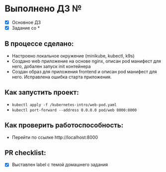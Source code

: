 # Выполнено ДЗ №

- [x] Основное ДЗ
- [x] Задание со *

## В процессе сделано:
- Настроено локальное окружение (minikube, kubectl, k9s)
- Создано web приложение на основе nginx, описан pod манифест для него, добален запуск init контейнера
- Создан образ для приложения frontend и описан pod манифест для него. Исправлена ошибка старта приложения.

## Как запустить проект:
- `kubectl apply -f /kubernetes-intro/web-pod.yaml`
- `kubectl port-forward --address 0.0.0.0 pod/web 8000:8000`

## Как проверить работоспособность:
- Перейти по ссылке http://localhost:8000

## PR checklist:
- [x] Выставлен label с темой домашнего задания